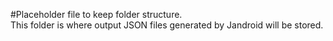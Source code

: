 #Placeholder file to keep folder structure.  
This folder is where output JSON files generated by Jandroid will be stored.
